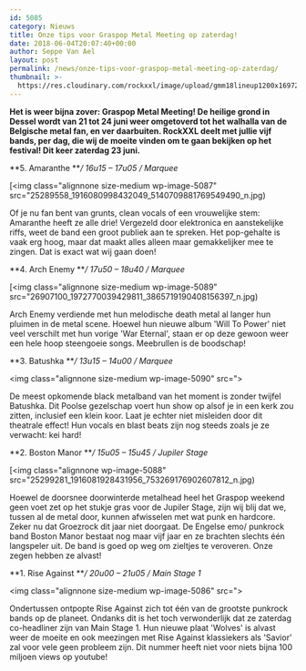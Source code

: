 ```yaml
---
id: 5085
category: Nieuws
title: Onze tips voor Graspop Metal Meeting op zaterdag!
date: 2018-06-04T20:07:40+00:00
author: Seppe Van Ael
layout: post
permalink: /news/onze-tips-voor-graspop-metal-meeting-op-zaterdag/
thumbnail: >-
  https://res.cloudinary.com/rockxxl/image/upload/gmm18lineup1200x16972-5.jpg
---
```

**Het is weer bijna zover: Graspop Metal Meeting! De heilige grond in Dessel wordt van 21 tot 24 juni weer omgetoverd tot het walhalla van de Belgische metal fan, en ver daarbuiten. RockXXL deelt met jullie vijf bands, per dag, die wij de moeite vinden om te gaan bekijken op het festival! Dit keer zaterdag 23 juni.**

**5. Amaranthe **_/ 16u15 – 17u05 / Marquee_

[<img class="alignnone size-medium wp-image-5087" src="25289558_1916080998432049_5140709881769549490_n.jpg)

Of je nu fan bent van grunts, clean vocals of een vrouwelijke stem: Amaranthe heeft ze alle drie! Vergezeld door elektronica en aanstekelijke riffs, weet de band een groot publiek aan te spreken. Het pop-gehalte is vaak erg hoog, maar dat maakt alles alleen maar gemakkelijker mee te zingen. Dat is exact wat wij gaan doen!



**4. Arch Enemy **_/ 17u50 – 18u40 / Marquee_

[<img class="alignnone size-medium wp-image-5089" src="26907100_1972770039429811_3865719190408156397_n.jpg)

Arch Enemy verdiende met hun melodische death metal al langer hun pluimen in de metal scene. Hoewel hun nieuwe album 'Will To Power' niet veel verschilt met hun vorige 'War Eternal', staan er op deze gewoon weer een hele hoop steengoeie songs. Meebrullen is de boodschap!



**3. Batushka **_/ 13u15 – 14u00 / Marquee_

<img class="alignnone size-medium wp-image-5090" src=">

De meest opkomende black metalband van het moment is zonder twijfel Batushka. Dit Poolse gezelschap voert hun show op alsof je in een kerk zou zitten, inclusief een klein koor. Laat je echter niet misleiden door dit theatrale effect! Hun vocals en blast beats zijn nog steeds zoals je ze verwacht: kei hard!



**2. Boston Manor **_/ 15u05 – 15u45 / Jupiler Stage_

[<img class="alignnone wp-image-5088" src="25299281_1916081928431956_753269176902607812_n.jpg)

Hoewel de doorsnee doorwinterde metalhead heel het Graspop weekend geen voet zet op het stukje gras voor de Jupiler Stage, zijn wij blij dat we, tussen al de metal door, kunnen afwisselen met wat punk en hardcore. Zeker nu dat Groezrock dit jaar niet doorgaat. De Engelse emo/ punkrock band Boston Manor bestaat nog maar vijf jaar en ze brachten slechts één langspeler uit. De band is goed op weg om zieltjes te veroveren. Onze zegen hebben ze alvast!



**1. Rise Against **_/ 20u00 – 21u05 / Main Stage 1_

<img class="alignnone size-medium wp-image-5086" src=">

Ondertussen ontpopte Rise Against zich tot één van de grootste punkrock bands op de planeet. Ondanks dit is het toch verwonderlijk dat ze zaterdag co-headliner zijn van Main Stage 1. Hun nieuwe plaat 'Wolves' is alvast weer de moeite en ook meezingen met Rise Against klassiekers als 'Savior' zal voor vele geen probleem zijn. Dit nummer heeft niet voor niets bijna 100 miljoen views op youtube!